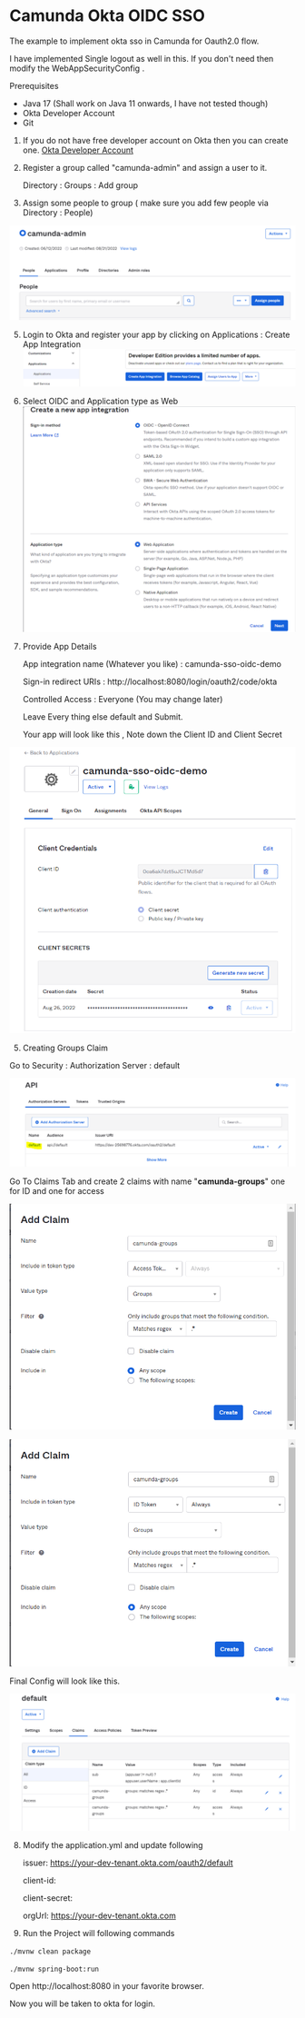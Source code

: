 # Camunda Okta OIDC SSO 
The example to implement okta sso in Camunda for Oauth2.0 flow.

I have implemented Single logout as well in this. If you don't need then
modify the WebAppSecurityConfig .

Prerequisites
* Java 17 (Shall work on Java 11 onwards, I have not tested though)
* Okta Developer Account
* Git

1. If you do not have free developer account on Okta then you can create one.
[Okta Developer Account](https://developer.okta.com/)

2. Register a group called "camunda-admin" and assign a user to it.

   Directory : Groups : Add group

3. Assign some people to group ( make sure you add few people via Directory : People)

![img_9.png](img/img_9.png)

5. Login to Okta and register your app by clicking on Applications : Create App Integration
![img.png](img/img.png)
6. Select OIDC and Application type as Web
![img_2.png](img/img_2.png)
7. Provide App Details

   App integration name (Whatever you like) : camunda-sso-oidc-demo
   
   Sign-in redirect URIs : http://localhost:8080/login/oauth2/code/okta

   Controlled Access : Everyone (You may change later)   

   Leave Every thing else default and Submit.

   Your app will look like this , Note down the Client ID and Client Secret

![img_4.png](img/img_4.png)

5. Creating Groups Claim 

Go to Security : Authorization Server : default 

![img_5.png](img/img_5.png)
 
Go To Claims Tab and create 2 claims with name "**camunda-groups**"  one for ID and one for access

![img_7.png](img/img_7.png)

![img_8.png](img/img_8.png)

Final Config will look like this.

![img_6.png](img/img_6.png)


8. Modify the application.yml and update following

   issuer: https://your-dev-tenant.okta.com/oauth2/default

   client-id: <your okta client id here>

   client-secret: <your okta client secret here>

   orgUrl: https://your-dev-tenant.okta.com

9. Run the Project will following commands

`./mvnw clean package`

`./mvnw spring-boot:run`

Open http://localhost:8080 in your favorite browser.

Now you will be taken to okta for login.